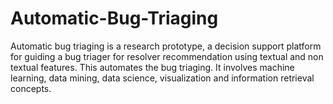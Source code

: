 # Automatic-Bug-Triaging
Automatic bug triaging is a research prototype, a decision support platform for guiding a bug triager for resolver  recommendation using textual and non textual features. This automates the bug triaging. It involves machine learning, data mining,  data science, visualization and information retrieval concepts.
